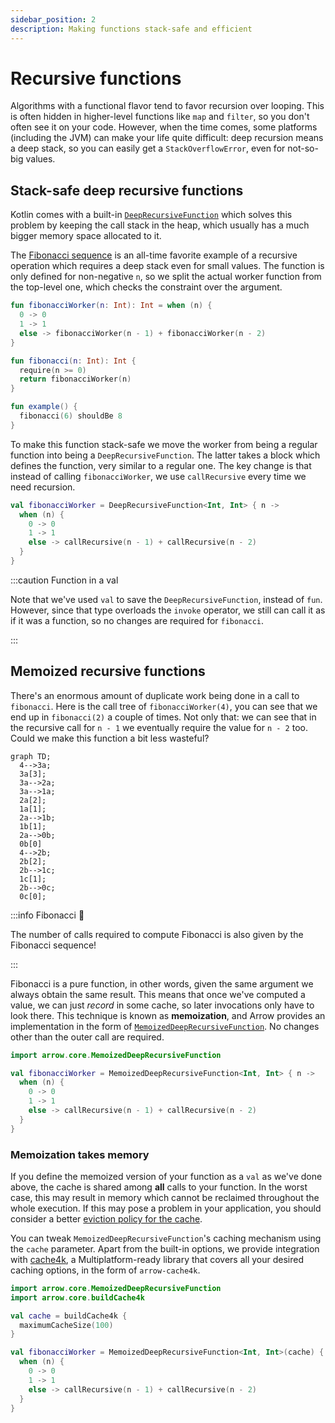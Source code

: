 ```yaml
---
sidebar_position: 2
description: Making functions stack-safe and efficient
---
```


# Recursive functions

Algorithms with a functional flavor tend to favor recursion over looping.
This is often hidden in higher-level functions like `map` and `filter`,
so you don't often see it on your code. However, when the time comes, some
platforms (including the JVM) can make your life quite difficult: deep
recursion means a deep stack, so you can easily get a `StackOverflowError`,
even for not-so-big values.

<!--- TEST_NAME RecursiveFunctionsTest -->

<!--- INCLUDE .*
import io.kotest.matchers.shouldBe
-->

## Stack-safe deep recursive functions

Kotlin comes with a built-in [`DeepRecursiveFunction`](https://kotlinlang.org/api/latest/jvm/stdlib/kotlin/-deep-recursive-function/)
which solves this problem by keeping the call stack in the heap, which usually
has a much bigger memory space allocated to it.

The [Fibonacci sequence](https://en.wikipedia.org/wiki/Fibonacci_sequence) is
an all-time favorite example of a recursive operation which requires a deep stack
even for small values. The function is only defined for non-negative `n`,
so we split the actual worker function from the top-level one, which checks the
constraint over the argument.

```kotlin
fun fibonacciWorker(n: Int): Int = when (n) {
  0 -> 0
  1 -> 1
  else -> fibonacciWorker(n - 1) + fibonacciWorker(n - 2)
}

fun fibonacci(n: Int): Int {
  require(n >= 0)
  return fibonacciWorker(n)
}

fun example() {
  fibonacci(6) shouldBe 8
}
```
<!--- KNIT example-recursive-01.kt -->
<!--- TEST assert -->

To make this function stack-safe we move the worker from being a regular
function into being a `DeepRecursiveFunction`. The latter takes a block which
defines the function, very similar to a regular one. The key change is that
instead of calling `fibonacciWorker`, we use `callRecursive` every time we
need recursion.

<!--- INCLUDE
fun fibonacci(n: Int): Int {
  require(n >= 0)
  return fibonacciWorker(n)
}

fun example() {
  fibonacci(6) shouldBe 8
}
-->

```kotlin
val fibonacciWorker = DeepRecursiveFunction<Int, Int> { n ->
  when (n) {
    0 -> 0
    1 -> 1
    else -> callRecursive(n - 1) + callRecursive(n - 2)
  }
}
```
<!--- KNIT example-recursive-02.kt -->
<!--- TEST assert -->

:::caution Function in a val

Note that we've used `val` to save the `DeepRecursiveFunction`, instead of
`fun`. However, since that type overloads the `invoke` operator, we still
can call it as if it was a function, so no changes are required for `fibonacci`.

:::

## Memoized recursive functions

There's an enormous amount of duplicate work being done in a call to `fibonacci`.
Here is the call tree of `fibonacciWorker(4)`, you can see that we end up in
`fibonacci(2)` a couple of times. Not only that: we can see that in the recursive
call for `n - 1` we eventually require the value for `n - 2` too. Could we make
this function a bit less wasteful?

```mermaid
graph TD;
  4-->3a;
  3a[3];
  3a-->2a;
  3a-->1a;
  2a[2];
  1a[1];
  2a-->1b;
  1b[1];
  2a-->0b;
  0b[0]
  4-->2b;
  2b[2];
  2b-->1c;
  1c[1];
  2b-->0c;
  0c[0];
```

:::info Fibonacci 🤯

The number of calls required to compute Fibonacci is also given by the Fibonacci
sequence!

:::

Fibonacci is a pure function, in other words, given the same argument we always
obtain the same result. This means that once we've computed a value, we can just
_record_ in some cache, so later invocations only have to look there. This
technique is known as **memoization**, and Arrow provides an implementation
in the form of [`MemoizedDeepRecursiveFunction`](https://apidocs.arrow-kt.io/arrow-core/arrow.core/-memoized-deep-recursive-function.html).
No changes other than the outer call are required.

```kotlin
import arrow.core.MemoizedDeepRecursiveFunction

val fibonacciWorker = MemoizedDeepRecursiveFunction<Int, Int> { n ->
  when (n) {
    0 -> 0
    1 -> 1
    else -> callRecursive(n - 1) + callRecursive(n - 2)
  }
}
```
<!--- INCLUDE
fun fibonacci(n: Int): Int {
  require(n >= 0)
  return fibonacciWorker(n)
}

fun example() {
  fibonacci(6) shouldBe 8
}
-->
<!--- KNIT example-recursive-03.kt -->
<!--- TEST assert -->

### Memoization takes memory

If you define the memoized version of your function as a `val` as we've done
above, the cache is shared among **all** calls to your function. In the worst
case, this may result in memory which cannot be reclaimed throughout the whole
execution. If this may pose a problem in your application, you should
consider a better [eviction policy for the cache](https://otee.dev/2021/08/18/cache-replacement-policy.html).

You can tweak `MemoizedDeepRecursiveFunction`'s caching mechanism using
the `cache` parameter. Apart from the built-in options, we provide integration
with [cache4k](https://reactivecircus.github.io/cache4k/), a Multiplatform-ready
library that covers all your desired caching options, in the form of
`arrow-cache4k`.

```kotlin
import arrow.core.MemoizedDeepRecursiveFunction
import arrow.core.buildCache4k

val cache = buildCache4k {
  maximumCacheSize(100)
}

val fibonacciWorker = MemoizedDeepRecursiveFunction<Int, Int>(cache) { n ->
  when (n) {
    0 -> 0
    1 -> 1
    else -> callRecursive(n - 1) + callRecursive(n - 2)
  }
}
```
<!--- INCLUDE
fun fibonacci(n: Int): Int {
  require(n >= 0)
  return fibonacciWorker(n)
}

fun example() {
  fibonacci(6) shouldBe 8
}
-->
<!--- KNIT example-recursive-04.kt -->
<!--- TEST assert -->